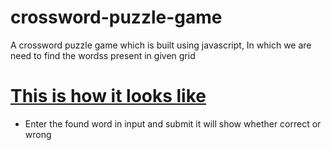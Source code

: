 # crossword-puzzle-game
A crossword puzzle game which is built using javascript, In which we are need to find the wordss present in given grid

# [This is how it looks like](https://gurusudhan25.github.io/crossword-puzzle-game/)
- Enter the found word in input and submit it will show whether correct or wrong


